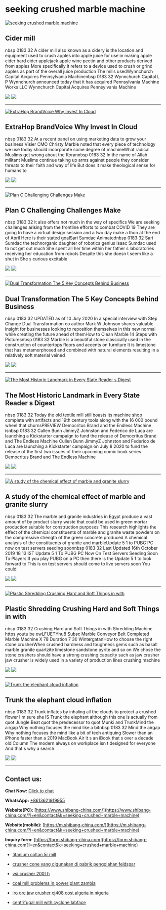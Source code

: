 # seeking crushed marble machine

<a href="https://swt.shibang-china.com/?l=en&img&k=seeking+crushed+marble+machine" target="_blank">![seeking crushed marble machine](http://static.shibang-china.com/all-800x300/385.jpg)</a>

## Cider mill
nbsp 0183 32 A cider mill also known as a cidery is the location and equipment used to crush apples into apple juice for use in making apple cider hard cider applejack apple wine pectin and other products derived from apples More specifically it refers to a device used to crush or grind apples as part of the overall juice production The mills usedWynnchurch Capital Acquires Pennsylvania Machinenbsp 0183 32 Wynnchurch Capital L P Wynnchurch announced today that it has acquired Pennsylvania Machine Works LLC Wynnchurch Capital Acquires Pennsylvania Machine


<a href="https://whatsapp.shibangsoft.com/WhatsApp.php" target="_blank" title="WhatsApp">![](http://static.shibang-china.com/icon/whatsapp.png)</a> <a href="https://swt.shibang-china.com/?l=en&icon&k=seeking+crushed+marble+machine" target="_blank">![](http://static.shibang-china.com/icon/chat-en.png)</a>

---

<a href="https://swt.shibang-china.com/?l=en&img&k=seeking+crushed+marble+machine" target="_blank">![ExtraHop BrandVoice Why Invest In Cloud](http://static.shibang-china.com/all-800x300/1202.jpg)</a>

## ExtraHop BrandVoice Why Invest In Cloud
nbsp 0183 32 At a recent panel on using marketing data to grow your business Visier CMO Christy Marble noted that every piece of technology we use today should incorporate some degree of machineWhat radical Muslims get wrong about the Korannbsp 0183 32 In the name of Allah militant Muslims continue taking up arms against people they consider threats to their faith and way of life But does it make theological sense for humans to


<a href="https://whatsapp.shibangsoft.com/WhatsApp.php" target="_blank" title="WhatsApp">![](http://static.shibang-china.com/icon/whatsapp.png)</a> <a href="https://swt.shibang-china.com/?l=en&icon&k=seeking+crushed+marble+machine" target="_blank">![](http://static.shibang-china.com/icon/chat-en.png)</a>

---

<a href="https://swt.shibang-china.com/?l=en&img&k=seeking+crushed+marble+machine" target="_blank">![Plan C Challenging Challenges Make](http://static.shibang-china.com/all-800x300/1452.jpg)</a>

## Plan C Challenging Challenges Make
nbsp 0183 32 It also offers not much in the way of specifics We are seeking challenges arising from the frontline efforts to combat COVID 19 They are going to have a virtual design session and a two day make a thon at the end of April Here is their stated goalSari Sumdac Animatednbsp 0183 32 Sari Sumdac the technorganic daughter of robotics genius Isaac Sumdac used to not get out much She spent all her time within her father s laboratories receiving her education from robots Despite this she doesn t seem like a shut in She s curious excitable


<a href="https://whatsapp.shibangsoft.com/WhatsApp.php" target="_blank" title="WhatsApp">![](http://static.shibang-china.com/icon/whatsapp.png)</a> <a href="https://swt.shibang-china.com/?l=en&icon&k=seeking+crushed+marble+machine" target="_blank">![](http://static.shibang-china.com/icon/chat-en.png)</a>

---

<a href="https://swt.shibang-china.com/?l=en&img&k=seeking+crushed+marble+machine" target="_blank">![Dual Transformation The 5 Key Concepts Behind Business](http://static.shibang-china.com/all-800x300/817.jpg)</a>

## Dual Transformation The 5 Key Concepts Behind Business
nbsp 0183 32 UPDATED as of 10 July 2020 In a special interview with Step Change Dual Transformation co author Mark W Johnson shares valuable insight for businesses looking to reposition themselves in this new normal while creating the future ahead of themHow to Clean Marble 14 Steps with Picturesnbsp 0183 32 Marble is a beautiful stone classically used in the construction of countertops floors and accents on furniture It is limestone that has metamorphosed and combined with natural elements resulting in a relatively soft material veined


<a href="https://whatsapp.shibangsoft.com/WhatsApp.php" target="_blank" title="WhatsApp">![](http://static.shibang-china.com/icon/whatsapp.png)</a> <a href="https://swt.shibang-china.com/?l=en&icon&k=seeking+crushed+marble+machine" target="_blank">![](http://static.shibang-china.com/icon/chat-en.png)</a>

---

<a href="https://swt.shibang-china.com/?l=en&img&k=seeking+crushed+marble+machine" target="_blank">![The Most Historic Landmark in Every State Reader s Digest](http://static.shibang-china.com/all-800x300/839.jpg)</a>

## The Most Historic Landmark in Every State Reader s Digest
nbsp 0183 32 Today the old textile mill still boasts its machine shop complete with artifacts and 19th century tools along with the 16 000 pound wheel that churnsPREVIEW Democritus Brand and the Endless Machine isnbsp 0183 32 Cullen Bunn JimmyZ Johnston and Federico de Luca are launching a Kickstarter campaign to fund the release of Democritus Brand and The Endless Machine Cullen Bunn JimmyZ Johnston and Federico de Luca are launching a Kickstarter campaign on July 8 2020 to fund the release of the first two issues of their upcoming comic book series Democritus Brand and The Endless Machine


<a href="https://whatsapp.shibangsoft.com/WhatsApp.php" target="_blank" title="WhatsApp">![](http://static.shibang-china.com/icon/whatsapp.png)</a> <a href="https://swt.shibang-china.com/?l=en&icon&k=seeking+crushed+marble+machine" target="_blank">![](http://static.shibang-china.com/icon/chat-en.png)</a>

---

<a href="https://swt.shibang-china.com/?l=en&img&k=seeking+crushed+marble+machine" target="_blank">![A study of the chemical effect of marble and granite slurry](http://static.shibang-china.com/all-800x300/537.jpg)</a>

## A study of the chemical effect of marble and granite slurry
nbsp 0183 32 The marble and granite industries in Egypt produce a vast amount of by product slurry waste that could be used in green mortar production suitable for construction purposes This research highlights the effect of the chemical constituents of marble and granite waste powders on the compressive strength of the green concrete produced A chemical analysis of the constituents of granite and marbleUpdate 5 1 to PUBG PC now on test servers seeding soonnbsp 0183 32 Last Updated 16th October 2019 18 13 IST Update 5 1 To PUBG PC Now On Test Servers Seeding Soon To Players If you play PUBG on a PC then there is the Update 5 1 to look forward to This is on test servers should come to live servers soon You could


<a href="https://whatsapp.shibangsoft.com/WhatsApp.php" target="_blank" title="WhatsApp">![](http://static.shibang-china.com/icon/whatsapp.png)</a> <a href="https://swt.shibang-china.com/?l=en&icon&k=seeking+crushed+marble+machine" target="_blank">![](http://static.shibang-china.com/icon/chat-en.png)</a>

---

<a href="https://swt.shibang-china.com/?l=en&img&k=seeking+crushed+marble+machine" target="_blank">![Plastic Shredding Crushing Hard and Soft Things in with](http://static.shibang-china.com/all-800x300/550.jpg)</a>

## Plastic Shredding Crushing Hard and Soft Things in with
nbsp 0183 32 Crushing Hard and Soft Things in with Shredding Machine https youtu be owLFUETYhu8  Subsc Marble Conveyor Belt Completed Marble Machine X 78 Duration 7 30 WintergatanHow to choose the right stone crusherWhen crushed hardness and toughness gems such as basalt marble granite quartzite limestone sandstone pyrite and so on We chose the stone crushers should have a strong crushing capacity such as jaw crusher jaw crusher is widely used in a variety of production lines crushing machine


<a href="https://whatsapp.shibangsoft.com/WhatsApp.php" target="_blank" title="WhatsApp">![](http://static.shibang-china.com/icon/whatsapp.png)</a> <a href="https://swt.shibang-china.com/?l=en&icon&k=seeking+crushed+marble+machine" target="_blank">![](http://static.shibang-china.com/icon/chat-en.png)</a>

---

<a href="https://swt.shibang-china.com/?l=en&img&k=seeking+crushed+marble+machine" target="_blank">![Trunk the elephant cloud inflation](http://static.shibang-china.com/all-800x300/885.jpg)</a>

## Trunk the elephant cloud inflation
nbsp 0183 32 Trunk inflates by inhaling all the clouds to protect a crushed flower I m sure she IS Trunk the elephant although this one is actually from quot Jungle Beat quot the predecessor to quot Munki and TrunkMind the airgap Why nothing focuses the mind like a bitnbsp 0183 32 Mind the airgap Why nothing focuses the mind like a bit of tech antiquing Slower than an iPhone faster than a 2019 MacBook Air It s an iBook that s over a decade old Column The modern always on workplace isn t designed for everyone And that s why a search


<a href="https://whatsapp.shibangsoft.com/WhatsApp.php" target="_blank" title="WhatsApp">![](http://static.shibang-china.com/icon/whatsapp.png)</a> <a href="https://swt.shibang-china.com/?l=en&icon&k=seeking+crushed+marble+machine" target="_blank">![](http://static.shibang-china.com/icon/chat-en.png)</a>

---
## Contact us:

**Chat Now:** [Click to chat](https://swt.shibang-china.com?l=en&contact&k=seeking+crushed+marble+machine)

**WhatsApp:**  [+8613621919955](https://whatsapp.shibangsoft.com/WhatsApp.php)

**Website(PC):** [https://www.shibang-china.com/](https://www.shibang-china.com/?l=en&contact&k=seeking+crushed+marble+machine)

**Website(mobile):** [https://m.shibang-china.com/](https://m.shibang-china.com/?l=en&contact&k=seeking+crushed+marble+machine)

**Inquiry form:** [https://form.shibang-china.com](https://form.shibang-china.com?l=en&contact&k=seeking+crushed+marble+machine)

* [titanium coltan 5r mill](../161/titanium%20coltan%205r%20mill.md)

* [crusher cone yang digunakan di pabrik pengolahan feldspar](../170/crusher%20cone%20yang%20digunakan%20di%20pabrik%20pengolahan%20feldspar.md)

* [vsi crusher 200t h](../165/vsi%20crusher%20200t%20h.md)

* [coal mill problems in power plant zambia](../169/coal%20mill%20problems%20in%20power%20plant%20zambia.md)

* [iro ore jaw crusher cj408 cost algeria in nigeria](../170/iro%20ore%20jaw%20crusher%20cj408%20cost%20algeria%20in%20nigeria.md)

* [centrifugal mill with cyclone labface](../164/centrifugal%20mill%20with%20cyclone%20labface.md)